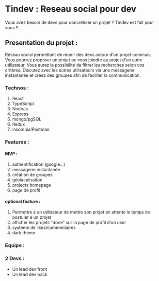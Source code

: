 # Tindev : Reseau social pour dev

Vous avez besoin de devs pour concrétiser un projet ? Tindev est fait pour vous !!

## Presentation du projet :

Réseau social permettant de reunir des devs autour d'un projet commun.
Vous pourrez proposer un projet ou vous joindre au projet d'un autre utilisateur.
Vous aurez la possibilité de filtrer les recherches selon vos critères.
Discutez avec les autres utilisateurs via une messagerie instantanée et créez des groupes afin de faciliter la communication.

### Technos :

1. React 
2. TypeScript
3. NodeJs
4. Express
5. mongo/pgSQL
6. Redux
7. Insomnia/Postman


### Features :

 #### MVP :
1. authentification (google...) 
2. messagerie instantanée
3. création de groupes
4. géolacalisation 
5. projects homepage
1. page de profil  

 #### optional feature :
1. Permettre à un utilisateur de mettre son projet en attente le temps de postuler a un projet
1. afficher les projets "done" sur la page de profil d'un user 
1. systeme de likes/commentaires
2. dark theme


### Equipe :

### 2 Devs :
- Un lead dev front 
- Un lead dev back

